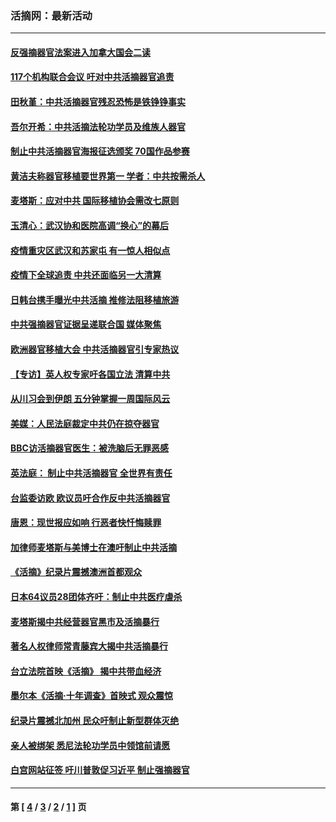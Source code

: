 ### 活摘网：最新活动
---
#### [反强摘器官法案进入加拿大国会二读](../../pages/nf5883/n13033450.md?07170430) 
#### [117个机构联合会议 吁对中共活摘器官追责](../../pages/nf5883/n12775087.md?07170430) 
#### [田秋堇：中共活摘器官残忍恐怖是铁铮铮事实](../../pages/nf5883/n12702148.md?07170430) 
#### [吾尔开希：中共活摘法轮功学员及维族人器官](../../pages/nf5883/n12693197.md?07170430) 
#### [制止中共活摘器官海报征选颁奖 70国作品参赛](../../pages/nf5883/n12692050.md?07170430) 
#### [黄洁夫称器官移植要世界第一 学者：中共按需杀人](../../pages/nf5883/n12572329.md?07170430) 
#### [麦塔斯：应对中共 国际移植协会需改七原则](../../pages/nf5883/n12514711.md?07170430) 
#### [玉清心：武汉协和医院高调“换心”的幕后](../../pages/nf5883/n12298730.md?07170430) 
#### [疫情重灾区武汉和苏家屯 有一惊人相似点](../../pages/nf5883/n12150824.md?07170430) 
#### [疫情下全球追责 中共还面临另一大清算](../../pages/nf5883/n12070397.md?07170430) 
#### [日韩台携手曝光中共活摘 推修法阻移植旅游](../../pages/nf5883/n11712046.md?07170430) 
#### [中共强摘器官证据呈递联合国 媒体聚焦](../../pages/nf5883/n11546426.md?07170430) 
#### [欧洲器官移植大会 中共活摘器官引专家热议](../../pages/nf5883/n11539095.md?07170430) 
#### [【专访】英人权专家吁各国立法 清算中共](../../pages/nf5883/n11367315.md?07170430) 
#### [从川习会到伊朗 五分钟掌握一周国际风云](../../pages/nf5883/n11338520.md?07170430) 
#### [美媒：人民法庭裁定中共仍在掠夺器官](../../pages/nf5883/n11334897.md?07170430) 
#### [BBC访活摘器官医生：被洗脑后无罪恶感](../../pages/nf5883/n11335935.md?07170430) 
#### [英法庭： 制止中共活摘器官 全世界有责任](../../pages/nf5883/n11330691.md?07170430) 
#### [台监委访欧 欧议员吁合作反中共活摘器官](../../pages/nf5883/n11109190.md?07170430) 
#### [唐恩：现世报应如响 行恶者快忏悔赎罪](../../pages/nf5883/n11104016.md?07170430) 
#### [加律师麦塔斯与美博士在澳吁制止中共活摘](../../pages/nf5883/n10724764.md?07170430) 
#### [《活摘》纪录片震撼澳洲首都观众](../../pages/nf5883/n10722747.md?07170430) 
#### [日本64议员28团体齐吁：制止中共医疗虐杀](../../pages/nf5883/n10587757.md?07170430) 
#### [麦塔斯揭中共经营器官黑市及活摘暴行](../../pages/nf5883/n10442407.md?07170430) 
#### [著名人权律师常青藤宾大揭中共活摘暴行](../../pages/nf5883/n10318181.md?07170430) 
#### [台立法院首映《活摘》 揭中共带血经济](../../pages/nf5883/n9938847.md?07170430) 
#### [墨尔本《活摘·十年调查》首映式 观众震惊](../../pages/nf5883/n9522572.md?07170430) 
#### [纪录片震撼北加州 民众吁制止新型群体灭绝](../../pages/nf5883/n9188314.md?07170430) 
#### [亲人被绑架 悉尼法轮功学员中领馆前请愿](../../pages/nf5883/n9056753.md?07170430) 
#### [白宫网站征签 吁川普敦促习近平 制止强摘器官](../../pages/nf5883/n9009661.md?07170430) 

---
#### 第 [ [4](./4.md?07170430) / [3](./3.md?07170430) / [2](./2.md?07170430) / [1](./1.md?07170430) ] 页
